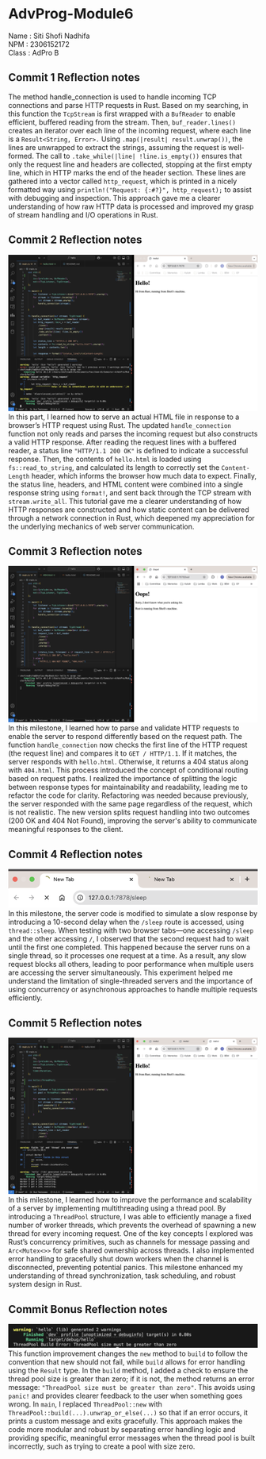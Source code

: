 # AdvProg-Module6
Name : Siti Shofi Nadhifa <br>
NPM : 2306152172 <br>
Class : AdPro B

## Commit 1 Reflection notes
The method handle_connection is used to handle incoming TCP connections and parse HTTP requests in Rust. Based on my searching, in this function the `TcpStream` is first wrapped with a `BufReader` to enable efficient, buffered reading from the stream. Then, `buf_reader.lines()` creates an iterator over each line of the incoming request, where each line is a `Result<String, Error>.` Using `.map(|result| result.unwrap())`, the lines are unwrapped to extract the strings, assuming the request is well-formed. The call to `.take_while(|line| !line.is_empty())` ensures that only the request line and headers are collected, stopping at the first empty line, which in HTTP marks the end of the header section. These lines are gathered into a vector called `http_request`, which is printed in a nicely formatted way using `println!("Request: {:#?}", http_request);` to assist with debugging and inspection. This approach gave me a clearer understanding of how raw HTTP data is processed and improved my grasp of stream handling and I/O operations in Rust.

## Commit 2 Reflection notes
![Commit 2 screen capture](/assets/images/commit2.png)
In this part, I learned how to serve an actual HTML file in response to a browser’s HTTP request using Rust. The updated `handle_connection` function not only reads and parses the incoming request but also constructs a valid HTTP response. After reading the request lines with a buffered reader, a status line `"HTTP/1.1 200 OK"` is defined to indicate a successful response. Then, the contents of `hello.html` is loaded using `fs::read_to_string`, and calculated its length to correctly set the `Content-Length` header, which informs the browser how much data to expect. Finally, the status line, headers, and HTML content were combined into a single response string using `format!`, and sent back through the TCP stream with `stream.write_all`. This tutorial gave me a clearer understanding of how HTTP responses are constructed and how static content can be delivered through a network connection in Rust, which deepened my appreciation for the underlying mechanics of web server communication.

## Commit 3 Reflection notes
![Commit 3 screen capture](/assets/images/commit3.png)
In this milestone, I learned how to parse and validate HTTP requests to enable the server to respond differently based on the request path. The function `handle_connection` now checks the first line of the HTTP request (the request line) and compares it to `GET / HTTP/1.1`. If it matches, the server responds with `hello.html`. Otherwise, it returns a 404 status along with `404.html`. This process introduced the concept of conditional routing based on request paths. I realized the importance of splitting the logic between response types for maintainability and readability, leading me to refactor the code for clarity. Refactoring was needed because previously, the server responded with the same page regardless of the request, which is not realistic. The new version splits request handling into two outcomes (200 OK and 404 Not Found), improving the server's ability to communicate meaningful responses to the client.

## Commit 4 Reflection notes
![Commit 4 screen capture](/assets/images/commit4.png)
In this milestone, the server code is modified to simulate a slow response by introducing a 10-second delay when the `/sleep` route is accessed, using `thread::sleep`. When testing with two browser tabs—one accessing `/sleep` and the other accessing `/`, I observed that the second request had to wait until the first one completed. This happened because the server runs on a single thread, so it processes one request at a time. As a result, any slow request blocks all others, leading to poor performance when multiple users are accessing the server simultaneously. This experiment helped me understand the limitation of single-threaded servers and the importance of using concurrency or asynchronous approaches to handle multiple requests efficiently.

## Commit 5 Reflection notes
![Commit 5 screen capture](/assets/images/commit5.png)
In this milestone, I learned how to improve the performance and scalability of a server by implementing multithreading using a thread pool. By introducing a `ThreadPool` structure, I was able to efficiently manage a fixed number of worker threads, which prevents the overhead of spawning a new thread for every incoming request. One of the key concepts I explored was Rust’s concurrency primitives, such as channels for message passing and `Arc<Mutex<>>` for safe shared ownership across threads. I also implemented error handling to gracefully shut down workers when the channel is disconnected, preventing potential panics. This milestone enhanced my understanding of thread synchronization, task scheduling, and robust system design in Rust.


## Commit Bonus Reflection notes
![Commit Bonus screen capture](/assets/images/commitbonus.png)
This function improvement changes the `new` method to `build` to follow the convention that new should not fail, while `build` allows for error handling using the `Result` type. In the `build` method, I added a check to ensure the thread pool size is greater than zero; if it is not, the method returns an error message: `"ThreadPool size must be greater than zero"`. This avoids using `panic!` and provides clearer feedback to the user when something goes wrong. In `main`, I replaced `ThreadPool::new` with `ThreadPool::build(...).unwrap_or_else(...)` so that if an error occurs, it prints a custom message and exits gracefully. This approach makes the code more modular and robust by separating error handling logic and providing specific, meaningful error messages when the thread pool is built incorrectly, such as trying to create a pool with size zero.
